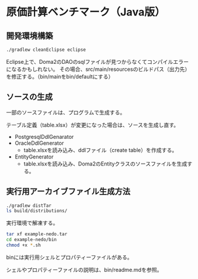 # 原価計算ベンチマーク（Java版）

## 開発環境構築

````bash
./gradlew cleanEclipse eclipse
````

Eclipse上で、Doma2のDAOのsqlファイルが見つからなくてコンパイルエラーになるかもしれない。
その場合、src/main/resourcesのビルドパス（出力先）を修正する。（bin/mainをbin/defaultにする）



## ソースの生成

一部のソースファイルは、プログラムで生成する。

テーブル定義（table.xlsx）が変更になった場合は、ソースを生成し直す。

- PostgresqlDdlGenarator
- OracleDdlGenerator
  - table.xlsxを読み込み、ddlファイル（create table）を作成する。
- EntityGenerator
  - table.xlsxを読み込み、Doma2のEntityクラスのソースファイルを生成する。



## 実行用アーカイブファイル生成方法

```bash
./gradlew distTar
ls build/distributions/
```

実行環境で解凍する。

```bash
tar xf example-nedo.tar
cd example-nedo/bin
chmod +x *.sh
```

binには実行用シェルとプロパティーファイルがある。

シェルやプロパティーファイルの説明は、bin/readme.mdを参照。
